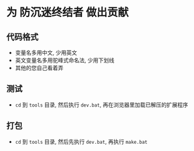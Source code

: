 # 为 防沉迷终结者 做出贡献

## 代码格式

-   变量名多用中文, 少用英文
-   英文变量名多用驼峰式命名法, 少用下划线
-   其他的您自己看着弄

## 测试

-   `cd` 到 `tools` 目录, 然后执行 `dev.bat`, 再在浏览器里加载已解压的扩展程序

## 打包

-   `cd` 到 `tools` 目录, 然后先执行 `dev.bat`, 再执行 `make.bat`
